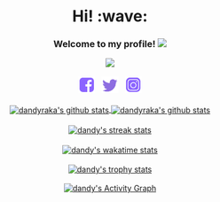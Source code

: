 <!--- #[![JNCK Media banner](https://github.com/dandyraka/dandyraka/blob/master/images/Purple_JNCKMEDIA3_header.png)](https://jnckmedia.com) -->
<h1 align='center'> Hi! :wave:</h1>
<h3 align="center">
  Welcome to my profile!
  <img src="https://media.giphy.com/media/hvRJCLFzcasrR4ia7z/giphy.gif" width="28">
</h3>

<p align="center">
  <a href="https://github.com/dandyraka/"><img src="https://readme-typing-svg.herokuapp.com?color=8B64FF&center=true&vCenter=true&lines=Lorem+ipsum+dolor+sit+amet;Assalamu'alaikum+jamet"></a>
</p>

<p align='center'>
   <a href="https://www.facebook.com/dndyrka"><img height="30" src="https://github.com/dandyraka/dandyraka/blob/master/images/fb_purp.png?raw=true"></a>&nbsp;&nbsp;
   <a href="https://twitter.com/xtrvts"><img height="30" src="https://github.com/dandyraka/dandyraka/blob/master/images/tw_purp.png?raw=true"></a>&nbsp;&nbsp;
   <a href="https://instagram.com/xtrvts"><img height="30" src="https://github.com/dandyraka/dandyraka/blob/master/images/ig_purp.png?raw=true"></a>
   <br/><br/>
   <a href="https://github.com/dandyraka/">
   <img align="center" height="140px" src="https://github-readme-stats.vercel.app/api/top-langs/?username=dandyraka&layout=compact&title_color=8B64FF" alt="dandyraka's github stats"/>
   </a>
   <a href="https://github.com/dandyraka/">
   <img align="center" height="140px" src="https://bad-apple-github-readme.vercel.app/api?show_bg=1&username=dandyraka&hide=issues&count_private=true&show_icons=true&title_color=8B64FF&icon_color=8B64FF" alt="dandyraka's github stats" />
   </a><br/><br/>
  <a href="https://github.com/dandyraka/">
   <img align="center" width="710px" src="https://github-readme-streak-stats.herokuapp.com/?user=dandyraka&theme=default&fire=8B64FF&ring=8B64FF&currStreakLabel=8B64FF&sideNums=8B64FF&currStreakNum=d62976" alt="dandy's streak stats"/>
   </a><br/><br/>
   <a href="https://wakatime.com/@dandy">
   <img align="center" width="710px" src="https://github-readme-stats.vercel.app/api/wakatime?username=dandy&layout=compact&title_color=8B64FF" alt="dandy's wakatime stats"/>
   </a><br/><br/>
   <a href="https://wakatime.com/@dandy">
   <img align="center" width="710px" src="https://github-profile-trophy.vercel.app/?username=dandyraka&column=7" alt="dandy's trophy stats"/>
   </a><br/><br/>
   <a href="https://github.com/dandyraka/"><img width="735px" alt="dandy's Activity Graph" src="https://activity-graph.herokuapp.com/graph?username=dandyraka&theme=minimal&line=8B64FF&point=d62976" /></a>
</p>

<!-- <details> 
  <summary>💻 GitHub Profile Stats</summary>
  <br/>
    <a href=""/></a>
</details> -->
